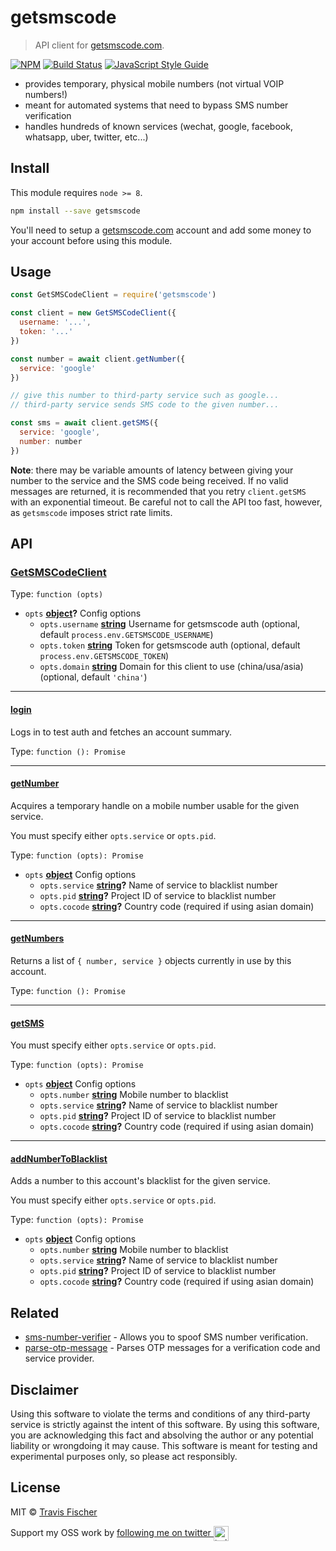 # getsmscode

> API client for [getsmscode.com](http://www.getsmscode.com/).

[![NPM](https://img.shields.io/npm/v/getsmscode.svg)](https://www.npmjs.com/package/getsmscode) [![Build Status](https://travis-ci.com/transitive-bullshit/getsmscode.svg?branch=master)](https://travis-ci.com/transitive-bullshit/getsmscode) [![JavaScript Style Guide](https://img.shields.io/badge/code_style-standard-brightgreen.svg)](https://standardjs.com)

-   provides temporary, physical mobile numbers (not virtual VOIP numbers!)
-   meant for automated systems that need to bypass SMS number verification
-   handles hundreds of known services (wechat, google, facebook, whatsapp, uber, twitter, etc...)

## Install

This module requires `node >= 8`.

```bash
npm install --save getsmscode
```

You'll need to setup a [getsmscode.com](http://www.getsmscode.com/) account and add some money to your account before using this module.

## Usage

```js
const GetSMSCodeClient = require('getsmscode')

const client = new GetSMSCodeClient({
  username: '...',
  token: '...'
})

const number = await client.getNumber({
  service: 'google'
})

// give this number to third-party service such as google...
// third-party service sends SMS code to the given number...

const sms = await client.getSMS({
  service: 'google',
  number: number
})
```

**Note**: there may be variable amounts of latency between giving your number to the service and the SMS code being received. If no valid messages are returned, it is recommended that you retry `client.getSMS` with an exponential timeout. Be careful not to call the API too fast, however, as `getsmscode` imposes strict rate limits.

## API

<!-- Generated by documentation.js. Update this documentation by updating the source code. -->

### [GetSMSCodeClient](https://github.com/transitive-bullshit/getsmscode/blob/e3a59494c4d4699af1d77e1cea0424da1b6f0e82/index.js#L43-L214)

Type: `function (opts)`

-   `opts` **[object](https://developer.mozilla.org/docs/Web/JavaScript/Reference/Global_Objects/Object)?** Config options
    -   `opts.username` **[string](https://developer.mozilla.org/docs/Web/JavaScript/Reference/Global_Objects/String)** Username for getsmscode auth (optional, default `process.env.GETSMSCODE_USERNAME`)
    -   `opts.token` **[string](https://developer.mozilla.org/docs/Web/JavaScript/Reference/Global_Objects/String)** Token for getsmscode auth (optional, default `process.env.GETSMSCODE_TOKEN`)
    -   `opts.domain` **[string](https://developer.mozilla.org/docs/Web/JavaScript/Reference/Global_Objects/String)** Domain for this client to use (china/usa/asia) (optional, default `'china'`)

* * *

#### [login](https://github.com/transitive-bullshit/getsmscode/blob/e3a59494c4d4699af1d77e1cea0424da1b6f0e82/index.js#L71-L80)

Logs in to test auth and fetches an account summary.

Type: `function (): Promise`

* * *

#### [getNumber](https://github.com/transitive-bullshit/getsmscode/blob/e3a59494c4d4699af1d77e1cea0424da1b6f0e82/index.js#L94-L114)

Acquires a temporary handle on a mobile number usable for the given service.

You must specify either `opts.service` or `opts.pid`.

Type: `function (opts): Promise`

-   `opts` **[object](https://developer.mozilla.org/docs/Web/JavaScript/Reference/Global_Objects/Object)** Config options
    -   `opts.service` **[string](https://developer.mozilla.org/docs/Web/JavaScript/Reference/Global_Objects/String)?** Name of service to blacklist number
    -   `opts.pid` **[string](https://developer.mozilla.org/docs/Web/JavaScript/Reference/Global_Objects/String)?** Project ID of service to blacklist number
    -   `opts.cocode` **[string](https://developer.mozilla.org/docs/Web/JavaScript/Reference/Global_Objects/String)?** Country code (required if using asian domain)

* * *

#### [getNumbers](https://github.com/transitive-bullshit/getsmscode/blob/e3a59494c4d4699af1d77e1cea0424da1b6f0e82/index.js#L121-L131)

Returns a list of `{ number, service }` objects currently in use by this account.

Type: `function (): Promise`

* * *

#### [getSMS](https://github.com/transitive-bullshit/getsmscode/blob/e3a59494c4d4699af1d77e1cea0424da1b6f0e82/index.js#L145-L166)

You must specify either `opts.service` or `opts.pid`.

Type: `function (opts): Promise`

-   `opts` **[object](https://developer.mozilla.org/docs/Web/JavaScript/Reference/Global_Objects/Object)** Config options
    -   `opts.number` **[string](https://developer.mozilla.org/docs/Web/JavaScript/Reference/Global_Objects/String)** Mobile number to blacklist
    -   `opts.service` **[string](https://developer.mozilla.org/docs/Web/JavaScript/Reference/Global_Objects/String)?** Name of service to blacklist number
    -   `opts.pid` **[string](https://developer.mozilla.org/docs/Web/JavaScript/Reference/Global_Objects/String)?** Project ID of service to blacklist number
    -   `opts.cocode` **[string](https://developer.mozilla.org/docs/Web/JavaScript/Reference/Global_Objects/String)?** Country code (required if using asian domain)

* * *

#### [addNumberToBlacklist](https://github.com/transitive-bullshit/getsmscode/blob/e3a59494c4d4699af1d77e1cea0424da1b6f0e82/index.js#L181-L196)

Adds a number to this account's blacklist for the given service.

You must specify either `opts.service` or `opts.pid`.

Type: `function (opts): Promise`

-   `opts` **[object](https://developer.mozilla.org/docs/Web/JavaScript/Reference/Global_Objects/Object)** Config options
    -   `opts.number` **[string](https://developer.mozilla.org/docs/Web/JavaScript/Reference/Global_Objects/String)** Mobile number to blacklist
    -   `opts.service` **[string](https://developer.mozilla.org/docs/Web/JavaScript/Reference/Global_Objects/String)?** Name of service to blacklist number
    -   `opts.pid` **[string](https://developer.mozilla.org/docs/Web/JavaScript/Reference/Global_Objects/String)?** Project ID of service to blacklist number
    -   `opts.cocode` **[string](https://developer.mozilla.org/docs/Web/JavaScript/Reference/Global_Objects/String)?** Country code (required if using asian domain)

## Related

-   [sms-number-verifier](https://github.com/transitive-bullshit/sms-number-verifier) - Allows you to spoof SMS number verification.
-   [parse-otp-message](https://github.com/transitive-bullshit/parse-otp-message) - Parses OTP messages for a verification code and service provider.

## Disclaimer

Using this software to violate the terms and conditions of any third-party service is strictly against the intent of this software. By using this software, you are acknowledging this fact and absolving the author or any potential liability or wrongdoing it may cause. This software is meant for testing and experimental purposes only, so please act responsibly.

## License

MIT © [Travis Fischer](https://github.com/transitive-bullshit)

Support my OSS work by <a href="https://twitter.com/transitive_bs">following me on twitter <img src="https://storage.googleapis.com/saasify-assets/twitter-logo.svg" alt="twitter" height="24px" align="center"></a>
